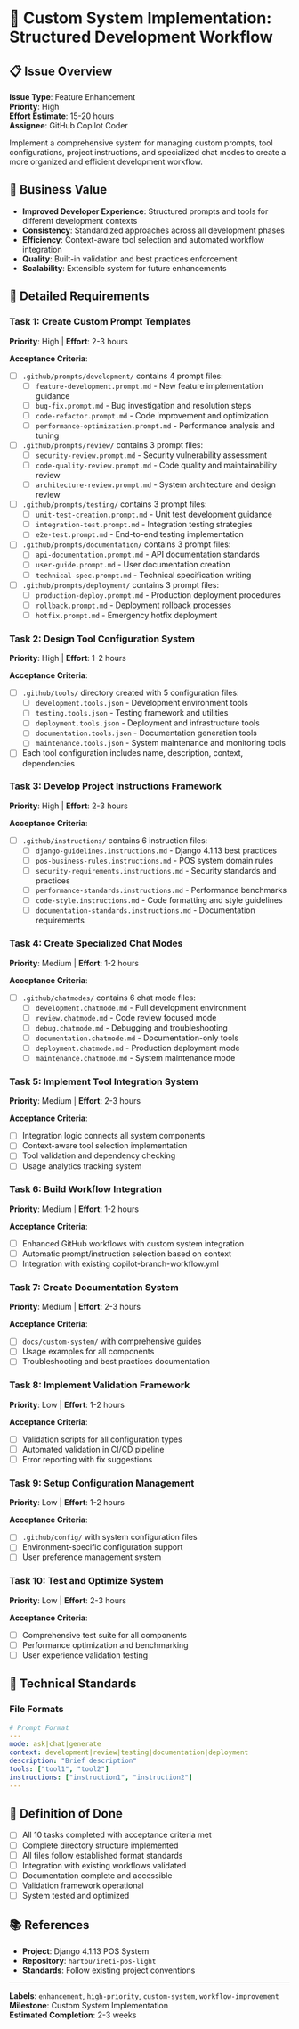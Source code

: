 # 🚀 Custom System Implementation: Structured Development Workflow

## 📋 Issue Overview
**Issue Type**: Feature Enhancement  
**Priority**: High  
**Effort Estimate**: 15-20 hours  
**Assignee**: GitHub Copilot Coder  

Implement a comprehensive system for managing custom prompts, tool configurations, project instructions, and specialized chat modes to create a more organized and efficient development workflow.

## 🎯 Business Value
- **Improved Developer Experience**: Structured prompts and tools for different development contexts
- **Consistency**: Standardized approaches across all development phases
- **Efficiency**: Context-aware tool selection and automated workflow integration
- **Quality**: Built-in validation and best practices enforcement
- **Scalability**: Extensible system for future enhancements

## 📝 Detailed Requirements

### Task 1: Create Custom Prompt Templates
**Priority**: High | **Effort**: 2-3 hours

**Acceptance Criteria**:
- [ ] `.github/prompts/development/` contains 4 prompt files:
  - [ ] `feature-development.prompt.md` - New feature implementation guidance
  - [ ] `bug-fix.prompt.md` - Bug investigation and resolution steps
  - [ ] `code-refactor.prompt.md` - Code improvement and optimization
  - [ ] `performance-optimization.prompt.md` - Performance analysis and tuning
- [ ] `.github/prompts/review/` contains 3 prompt files:
  - [ ] `security-review.prompt.md` - Security vulnerability assessment
  - [ ] `code-quality-review.prompt.md` - Code quality and maintainability review
  - [ ] `architecture-review.prompt.md` - System architecture and design review
- [ ] `.github/prompts/testing/` contains 3 prompt files:
  - [ ] `unit-test-creation.prompt.md` - Unit test development guidance
  - [ ] `integration-test.prompt.md` - Integration testing strategies
  - [ ] `e2e-test.prompt.md` - End-to-end testing implementation
- [ ] `.github/prompts/documentation/` contains 3 prompt files:
  - [ ] `api-documentation.prompt.md` - API documentation standards
  - [ ] `user-guide.prompt.md` - User documentation creation
  - [ ] `technical-spec.prompt.md` - Technical specification writing
- [ ] `.github/prompts/deployment/` contains 3 prompt files:
  - [ ] `production-deploy.prompt.md` - Production deployment procedures
  - [ ] `rollback.prompt.md` - Deployment rollback processes
  - [ ] `hotfix.prompt.md` - Emergency hotfix deployment

### Task 2: Design Tool Configuration System
**Priority**: High | **Effort**: 1-2 hours

**Acceptance Criteria**:
- [ ] `.github/tools/` directory created with 5 configuration files:
  - [ ] `development.tools.json` - Development environment tools
  - [ ] `testing.tools.json` - Testing framework and utilities
  - [ ] `deployment.tools.json` - Deployment and infrastructure tools
  - [ ] `documentation.tools.json` - Documentation generation tools
  - [ ] `maintenance.tools.json` - System maintenance and monitoring tools
- [ ] Each tool configuration includes name, description, context, dependencies

### Task 3: Develop Project Instructions Framework
**Priority**: High | **Effort**: 2-3 hours

**Acceptance Criteria**:
- [ ] `.github/instructions/` contains 6 instruction files:
  - [ ] `django-guidelines.instructions.md` - Django 4.1.13 best practices
  - [ ] `pos-business-rules.instructions.md` - POS system domain rules
  - [ ] `security-requirements.instructions.md` - Security standards and practices
  - [ ] `performance-standards.instructions.md` - Performance benchmarks
  - [ ] `code-style.instructions.md` - Code formatting and style guidelines
  - [ ] `documentation-standards.instructions.md` - Documentation requirements

### Task 4: Create Specialized Chat Modes
**Priority**: Medium | **Effort**: 1-2 hours

**Acceptance Criteria**:
- [ ] `.github/chatmodes/` contains 6 chat mode files:
  - [ ] `development.chatmode.md` - Full development environment
  - [ ] `review.chatmode.md` - Code review focused mode
  - [ ] `debug.chatmode.md` - Debugging and troubleshooting
  - [ ] `documentation.chatmode.md` - Documentation-only tools
  - [ ] `deployment.chatmode.md` - Production deployment mode
  - [ ] `maintenance.chatmode.md` - System maintenance mode

### Task 5: Implement Tool Integration System
**Priority**: Medium | **Effort**: 2-3 hours

**Acceptance Criteria**:
- [ ] Integration logic connects all system components
- [ ] Context-aware tool selection implementation
- [ ] Tool validation and dependency checking
- [ ] Usage analytics tracking system

### Task 6: Build Workflow Integration
**Priority**: Medium | **Effort**: 1-2 hours

**Acceptance Criteria**:
- [ ] Enhanced GitHub workflows with custom system integration
- [ ] Automatic prompt/instruction selection based on context
- [ ] Integration with existing copilot-branch-workflow.yml

### Task 7: Create Documentation System
**Priority**: Medium | **Effort**: 2-3 hours

**Acceptance Criteria**:
- [ ] `docs/custom-system/` with comprehensive guides
- [ ] Usage examples for all components
- [ ] Troubleshooting and best practices documentation

### Task 8: Implement Validation Framework
**Priority**: Low | **Effort**: 1-2 hours

**Acceptance Criteria**:
- [ ] Validation scripts for all configuration types
- [ ] Automated validation in CI/CD pipeline
- [ ] Error reporting with fix suggestions

### Task 9: Setup Configuration Management
**Priority**: Low | **Effort**: 1-2 hours

**Acceptance Criteria**:
- [ ] `.github/config/` with system configuration files
- [ ] Environment-specific configuration support
- [ ] User preference management system

### Task 10: Test and Optimize System
**Priority**: Low | **Effort**: 2-3 hours

**Acceptance Criteria**:
- [ ] Comprehensive test suite for all components
- [ ] Performance optimization and benchmarking
- [ ] User experience validation testing

## 🔧 Technical Standards

### File Formats
```yaml
# Prompt Format
---
mode: ask|chat|generate
context: development|review|testing|documentation|deployment
description: "Brief description"
tools: ["tool1", "tool2"]
instructions: ["instruction1", "instruction2"]
---
```

## 🎯 Definition of Done
- [ ] All 10 tasks completed with acceptance criteria met
- [ ] Complete directory structure implemented
- [ ] All files follow established format standards
- [ ] Integration with existing workflows validated
- [ ] Documentation complete and accessible
- [ ] Validation framework operational
- [ ] System tested and optimized

## 📚 References
- **Project**: Django 4.1.13 POS System
- **Repository**: `hartou/ireti-pos-light`
- **Standards**: Follow existing project conventions

---
**Labels**: `enhancement`, `high-priority`, `custom-system`, `workflow-improvement`  
**Milestone**: Custom System Implementation  
**Estimated Completion**: 2-3 weeks

